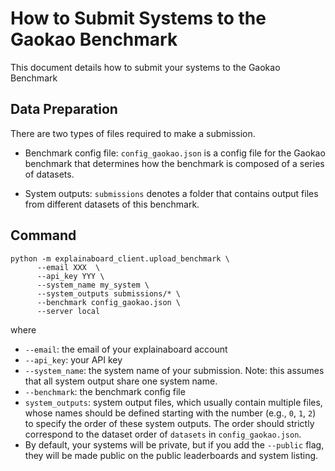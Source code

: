 # How to Submit Systems to the Gaokao Benchmark

This document details how to submit your systems to the Gaokao Benchmark 

## Data Preparation
There are two types of files required to make a submission.

* Benchmark config file: `config_gaokao.json` is a config file for the Gaokao 
benchmark that determines how the benchmark is composed of a series of datasets.

* System outputs: `submissions` denotes a folder that contains output files from different 
datasets of this benchmark.


## Command

```shell
python -m explainaboard_client.upload_benchmark \
      --email XXX  \
      --api_key YYY \
      --system_name my_system \
      --system_outputs submissions/* \
      --benchmark config_gaokao.json \
      --server local
```
where
* `--email`: the email of your explainaboard account
* `--api_key`: your API key
* `--system_name`: the system name of your submission. Note: this assumes that all
system output share one system name.
* `--benchmark`: the benchmark config file
* `system_outputs`: system output files, which usually contain multiple files, whose names
should be defined starting with the number (e.g., `0`, `1`, `2`) to specify the order of these
system outputs. The order  should
strictly correspond to the dataset order of `datasets` in `config_gaokao.json`.
* By default, your systems will be private, but if you add the `--public` flag, they
  will be made public on the public leaderboards and system listing.

